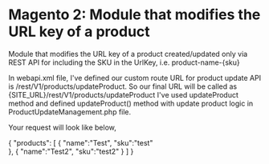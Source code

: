 # Magento 2: Module that modifies the URL key of a product 
Module that modifies the URL key of a product created/updated only via REST API for including the SKU in the UrlKey, i.e. product-name-{sku}

In  webapi.xml file, I've defined our custom route URL for product update API is /rest/V1/products/updateProduct.
So our final URL will be called as {SITE_URL}/rest/V1/products/updateProduct
I've used updateProduct  method and defined updateProduct() method with update product logic in ProductUpdateManagement.php file.

Your request will look like below,

{
  "products": [
	 {
	      "name":"Test",
	      "sku":"test"  
	 },
	 {
	      "name":"Test2",
	      "sku":"test2"
	 }
    ]
}
